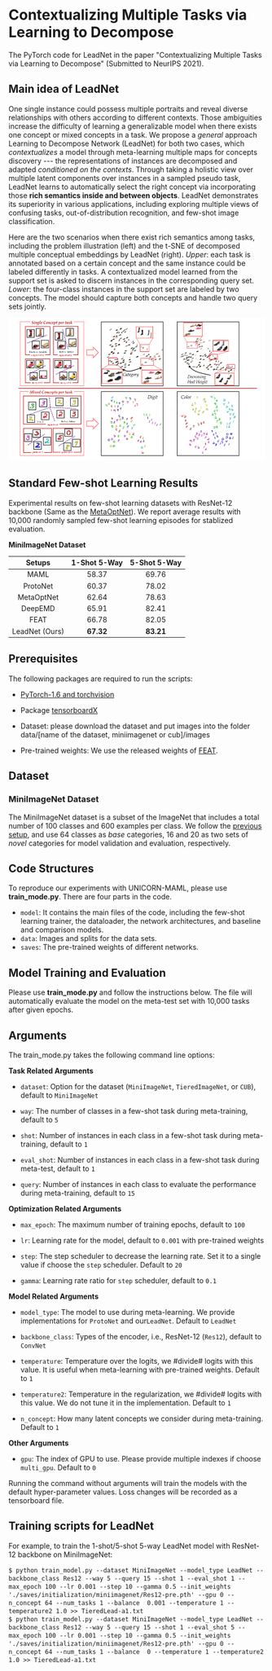 # Contextualizing Multiple Tasks via Learning to Decompose

The PyTorch code for LeadNet in the paper "Contextualizing Multiple Tasks via Learning to Decompose" (Submitted to NeurIPS 2021). 

## Main idea of LeadNet

One single instance could possess multiple portraits and reveal diverse relationships with others according to different contexts. Those ambiguities increase the difficulty of learning a generalizable model when there exists one concept or mixed concepts in a task. We propose a *general* approach Learning to Decompose Network (LeadNet) for both two cases, which *contextualizes* a model through meta-learning multiple maps for concepts discovery --- the representations of instances are decomposed and adapted *conditioned on the contexts*. Through taking a holistic view over multiple latent components over instances in a sampled pseudo task, LeadNet learns to automatically select the right concept via incorporating those **rich semantics inside and between objects**. LeadNet demonstrates its superiority in various applications, including exploring multiple views of confusing tasks, out-of-distribution recognition, and few-shot image classification.  

Here are the two scenarios when there exist rich semantics among tasks, including the problem illustration (left) and the t-SNE of decomposed multiple conceptual embeddings by LeadNet (right). *Upper*: each task is annotated based on a certain concept and the same instance could be labeled differently in tasks. A contextualized model learned from the support set is asked to discern instances in the corresponding query set. *Lower*: the four-class instances in the support set are labeled by two concepts. The model should capture both concepts and handle two query sets jointly. 

<img src='imgs/teaser.png' width='640' height='280'>

## Standard Few-shot Learning Results

Experimental results on few-shot learning datasets with ResNet-12 backbone (Same as the [MetaOptNet](https://github.com/kjunelee/MetaOptNet)). We report average results with 10,000 randomly sampled few-shot learning episodes for stablized evaluation.

**MiniImageNet Dataset**

|  Setups  | 1-Shot 5-Way | 5-Shot 5-Way |
|:--------:|:------------:|:------------:|
|   MAML   |     58.37   |     69.76    |
|    ProtoNet   |     60.37   | 78.02    |
|  MetaOptNet  |     62.64    |     78.63    |
| DeepEMD |     65.91    |     82.41    |
|    FEAT   |     66.78  |     82.05    |
|   LeadNet (Ours)   |   **67.32**  |   **83.21**  |

## Prerequisites

The following packages are required to run the scripts:

- [PyTorch-1.6 and torchvision](https://pytorch.org)

- Package [tensorboardX](https://github.com/lanpa/tensorboardX)

- Dataset: please download the dataset and put images into the folder data/[name of the dataset, miniimagenet or cub]/images

- Pre-trained weights: We use the released weights of [FEAT](https://drive.google.com/file/d/1XcUZMNTQ-79_2AkNG3E04zh6bDYnPAMY/view?usp=sharing).

## Dataset

### MiniImageNet Dataset

The MiniImageNet dataset is a subset of the ImageNet that includes a total number of 100 classes and 600 examples per class. We follow the [previous setup](https://github.com/twitter/meta-learning-lstm), and use 64 classes as *base* categories, 16 and 20 as two sets of *novel* categories for model validation and evaluation, respectively.

## Code Structures
To reproduce our experiments with UNICORN-MAML, please use **train_mode.py**. There are four parts in the code.
 - `model`: It contains the main files of the code, including the few-shot learning trainer, the dataloader, the network architectures, and baseline and comparison models.
 - `data`: Images and splits for the data sets.
 - `saves`: The pre-trained weights of different networks.

## Model Training and Evaluation
Please use **train_mode.py** and follow the instructions below. The file will automatically evaluate the model on the meta-test set with 10,000 tasks after given epochs. 

## Arguments
The train_mode.py takes the following command line options:

**Task Related Arguments**
- `dataset`: Option for the dataset (`MiniImageNet`, `TieredImageNet`, or `CUB`), default to `MiniImageNet`

- `way`: The number of classes in a few-shot task during meta-training, default to `5`

- `shot`: Number of instances in each class in a few-shot task during meta-training, default to `1`

- `eval_shot`: Number of instances in each class in a few-shot task during meta-test, default to `1`

- `query`: Number of instances in each class to evaluate the performance during meta-training, default to `15`

**Optimization Related Arguments**
- `max_epoch`: The maximum number of training epochs, default to `100`

- `lr`: Learning rate for the model, default to `0.001` with pre-trained weights

- `step`: The step scheduler to decrease the learning rate. Set it to a single value if choose the `step` scheduler. Default to `20`

- `gamma`: Learning rate ratio for `step` scheduler, default to `0.1`

**Model Related Arguments**
- `model_type`: The model to use during meta-learning. We provide implementations for `ProtoNet` and our`LeadNet`. Default to `LeadNet`

- `backbone_class`: Types of the encoder, i.e., ResNet-12 (`Res12`), default to `ConvNet`

- `temperature`: Temperature over the logits, we #divide# logits with this value. It is useful when meta-learning with pre-trained weights. Default to `1`

- `temperature2`: Temperature in the regularization, we #divide# logits with this value. We do not tune it in the implementation. Default to `1`

- `n_concept`: How many latent concepts we consider during meta-training. Default to `1`

**Other Arguments** 

- `gpu`: The index of GPU to use. Please provide multiple indexes if choose `multi_gpu`. Default to `0`

Running the command without arguments will train the models with the default hyper-parameter values. Loss changes will be recorded as a tensorboard file.

## Training scripts for LeadNet

For example, to train the 1-shot/5-shot 5-way LeadNet model with ResNet-12 backbone on MiniImageNet:

    $ python train_model.py --dataset MiniImageNet --model_type LeadNet --backbone_class Res12 --way 5 --query 15 --shot 1 --eval_shot 1 --max_epoch 100 --lr 0.001 --step 10 --gamma 0.5 --init_weights './saves/initialization/miniimagenet/Res12-pre.pth' --gpu 0 --n_concept 64 --num_tasks 1 --balance  0.001 --temperature 1 --temperature2 1.0 >> TieredLead-a1.txt
	$ python train_model.py --dataset MiniImageNet --model_type LeadNet --backbone_class Res12 --way 5 --query 15 --shot 1 --eval_shot 5 --max_epoch 100 --lr 0.001 --step 10 --gamma 0.5 --init_weights './saves/initialization/miniimagenet/Res12-pre.pth' --gpu 0 --n_concept 64 --num_tasks 1 --balance  0 --temperature 1 --temperature2 1.0 >> TieredLead-a1.txt
